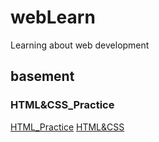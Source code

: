 # webLearn
Learning about web development

## basement

### HTML&CSS_Practice
[HTML_Practice](https://github.com/wnz27/webLearn/blob/master/HTML_Practice.md)
[HTML&CSS](https://github.com/wnz27/webLearn/blob/master/HTML&CSS_practice.md)
